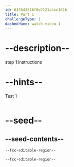 ```yaml
---
id: 618643816f0e2121a4cc161b
title: Part 1
challengeType: 1
dashedName: watch-video-1
---
```


# --description--

step 1 instructions

# --hints--

Test 1

```js

```

# --seed--

## --seed-contents--

```html
--fcc-editable-region--

--fcc-editable-region--
```
